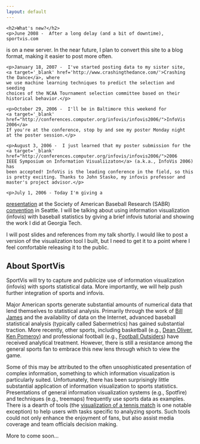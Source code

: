 ```yaml
---
layout: default
---
```

<div class='bio'>

    <h2>What's new?</h2>
    <p>June 2008 -  After a long delay (and a bit of downtime), sportvis.com 
is on a new server. In the near future, I plan to convert this site to a 
blog format, making it easier to post more often.</p>
    
    <p>January 18, 2007 -  I've started posting data to my sister site,
    <a target='_blank' href='http://www.crashingthedance.com/'>Crashing the Dance</a>, where
    we use machine learning techniques to predict the selection and seeding 
    choices of the NCAA Tournament selection committee based on their 
    historical behavior.</p>
    
    <p>October 29, 2006 -  I'll be in Baltimore this weekend for
    <a target='_blank' href="http://conferences.computer.org/infovis/infovis2006/">InfoVis 2006</a>
    If you're at the conference, stop by and see my poster Monday night
    at the poster session.</p>
    
    <p>August 3, 2006 -  I just learned that my poster submission for the 
    <a target='_blank' href="http://conferences.computer.org/infovis/infovis2006/">2006 
    IEEE Symposium on Information Visualiizaton</a> (a.k.a., InfoVis 2006) has
    been accepted! InfoVis is the leading conference in the field, so this 
    is pretty exciting. Thanks to John Stasko, my infovis professor and 
    master's project advisor.</p>
    
    <p>July 1, 2006 - Today I'm giving a 
<a target='_blank' href='http://www.sabr.org/sabr.cfm?a=cms,c,1811,34,0'>presentation</a> 
at the Society of American Baseball Research (SABR) 
<a target='_blank' href='http://www.sabr.org/sabr.cfm?a=cms,c,1432,17'>convention</a> in Seattle. I will be
    talking about using information visualization (infovis) with baseball
    statistics by giving a brief infovis tutorial and showing the
    work I did at Georgia Tech.</p>
    <p>I will post slides and references from my
    talk shortly. I would like to post a version of the visualization tool I built, 
    but I need to get it to a point where I feel comfortable releasing
    it to the public.</p>
    
<h2>About SportVis</h2>
<p>SportVis will try to capture and publicize use of information visualization (infovis) with sports
statistical data. More importantly, we will help push further integration of sports and infovis.</p>
<p>
Major American sports generate substantial 
amounts of numerical data that lend themselves to statistical analysis. 
Primarily through the work of 
<a href='http://en.wikipedia.org/wiki/Bill_James'>Bill James</a> 
and the availability of data on
the Internet, advanced baseball statistical analysis (typically called 
Sabermetrics) has gained substantial traction. 
More recently, other sports, including basketball (e.g.,
<a href="http://www.basketballonpaper.com/">Dean Oliver</a>, 
<a href="http://kenpom.com/">Ken Pomeroy</a>) and 
professional football (e.g., 
<a href="http://www.footballoutsiders.com/">Football Outsiders</a>) have
received analytical treatment. 
However, there is still a resistance among the general sports fan to
embrace this new lens through which to view the game. 
</p>

<p>
Some of this may be attributed to the often unsophisticated presentation 
of complex information, something to which information visualization is 
particularly suited. Unfortunately, there has been surprisingly little 
substantial application of information visualization to sports statistics.
Presentations of general information visualization systems 
(e.g., Spotfire) and techniques (e.g., treemaps) frequently use 
sports data as examples. There is a dearth of tools (the 
<a href='http://doi.ieeecomputersociety.org/10.1109/INFVIS.1996.559229'>visualization of a tennis match</a>
is one notable exception) to help users with tasks specific to analyzing 
sports. Such tools could not only enhance the enjoyment of fans, but also
assist media coverage and team officials decision making.      
</p>

<p>More to come soon...</p>

</div>
